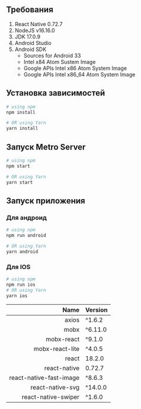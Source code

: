 ## Требования

1. React Native 0.72.7
1. NodeJS v16.16.0
1. JDK 17.0.9
1. Android Studio
1. Android SDK 
   + Sources for Android 33
   * Intel x84 Atom Sustem Image
   - Google APIs Intel x86 Atom System Image
   * Google APIs Intel x86_64 Atom System Image

## Установка зависимостей 

```bash
# using npm
npm install

# OR using Yarn
yarn install
```

## Запуск Metro Server

```bash
# using npm
npm start

# OR using Yarn
yarn start
```

## Запуск приложения

### Для андроид

```bash
# using npm
npm run android

# OR using Yarn
yarn android
```

### Для IOS

```bash
# using npm
npm run ios
# OR using Yarn
yarn ios
```


| Name | Version       |
|----------------------:|---------------|
|                  axios|         ^1.6.2|
|                   mobx|        ^6.11.0|
|             mobx-react|         ^9.1.0|
|        mobx-react-lite|         ^4.0.5|
|                  react|         18.2.0|
|           react-native|         0.72.7|
|react-native-fast-image|         ^8.6.3|
|       react-native-svg|        ^14.0.0|
|    react-native-swiper|         ^1.6.0|



